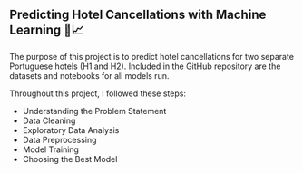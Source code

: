 ## Predicting Hotel Cancellations with Machine Learning 🏨📈

The purpose of this project is to predict hotel cancellations for two separate Portuguese hotels (H1 and H2). 
Included in the GitHub repository are the datasets and notebooks for all models run.

Throughout this project, I followed these steps:
* Understanding the Problem Statement
* Data Cleaning
* Exploratory Data Analysis
* Data Preprocessing
* Model Training
* Choosing the Best Model

